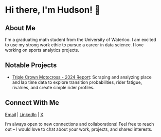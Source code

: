 # Hi there, I'm Hudson! 👋

## About Me
I'm a graduating math student from the University of Waterloo. I am excited to use my strong work ethic to pursue a career in data science. I love working on sports analytics projects.

## Notable Projects
- [Triple Crown Motocross - 2024 Report](): Scraping and analyzing place and lap time data to explore transition probabilities, rider fatigue, rivalries, and create simple rider profiles.

## Connect With Me
[Email](mailto:hudsholm@gmail.com) | [LinkedIn](https://www.linkedin.com/in/hudsonholman/) | [X](https://x.com/hudsholm)

I’m always open to new connections and collaborations! Feel free to reach out – I would love to chat about your work, projects, and shared interests.
